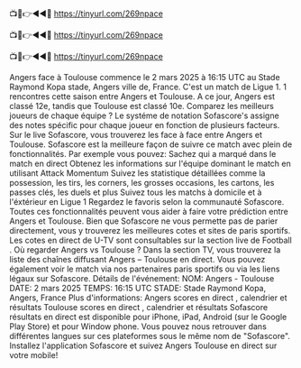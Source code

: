 📺📱👉◄◄🔴 https://tinyurl.com/269npace

📺📱👉◄◄🔴 https://tinyurl.com/269npace

📺📱👉◄◄🔴 https://tinyurl.com/269npace



Angers face à Toulouse commence le 2 mars 2025 à 16:15 UTC au Stade Raymond Kopa stade, Angers ville de, France. C'est un match de Ligue 1.
1 rencontres cette saison entre Angers et Toulouse. A ce jour, Angers est classé 12e, tandis que Toulouse est classé 10e. Comparez les meilleurs joueurs de chaque équipe ? Le systéme de notation Sofascore's assigne des notes spécific pour chaque joueur en fonction de plusieurs facteurs.
Sur le live Sofascore, vous trouverez les face à face entre Angers et Toulouse. Sofascore est la meilleure façon de suivre ce match avec plein de fonctionnalités. Par exemple vous pouvez:
Sachez qui a marqué dans le match en direct
Obtenez les informations sur l'équipe dominant le match en utilisant Attack Momentum
Suivez les statistique détaillées comme la possession, les tirs, les corners, les grosses occasions, les cartons, les passes clés, les duels et plus
Suivez tous les matchs à domicile et à l'éxtérieur en Ligue 1
Regardez le favoris selon la communauté Sofascore.
Toutes ces fonctionnalités peuvent vous aider à faire votre prédiction entre Angers et Toulouse. Bien que Sofascore ne vous permette pas de parier directement, vous y trouverez les meilleures cotes et sites de paris sportifs. Les cotes en direct de U-TV sont consultables sur la section live de Football .
Où regarder Angers vs Toulouse ? Dans la section TV, vous trouverez la liste des chaînes diffusant Angers – Toulouse en direct. Vous pouvez également voir le match via nos partenaires paris sportifs ou via les liens légaux sur Sofascore.
Détails de l'événement:
NOM: Angers - Toulouse
DATE: 2 mars 2025
TEMPS: 16:15 UTC
STADE: Stade Raymond Kopa, Angers, France
Plus d'informations:
Angers scores en direct , calendrier et résultats
Toulouse scores en direct , calendrier et résultats
Sofascore résultats en direct est disponible pour iPhone, iPad, Android (sur le Google Play Store) et pour Window phone. Vous pouvez nous retrouver dans différentes langues sur ces plateformes sous le même nom de "Sofascore". Installez l'application Sofascore et suivez Angers Toulouse en direct sur votre mobile!
